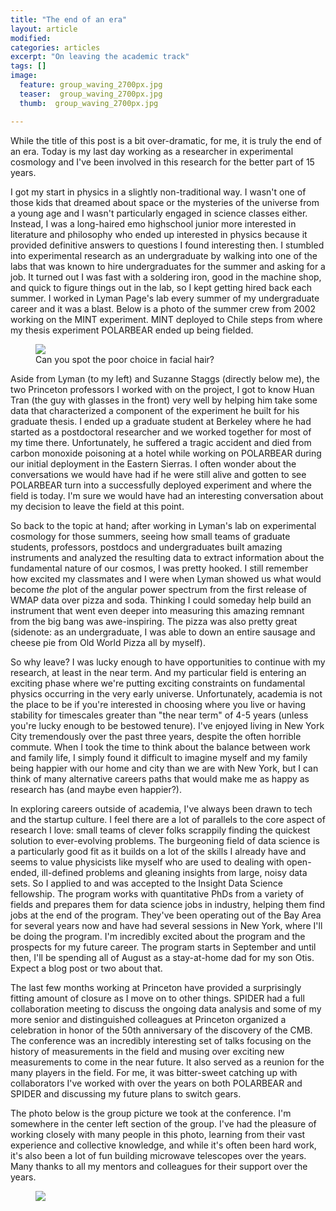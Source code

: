 ```yaml
---
title: "The end of an era"
layout: article
modified:
categories: articles
excerpt: "On leaving the academic track"
tags: []
image:
  feature: group_waving_2700px.jpg
  teaser:  group_waving_2700px.jpg
  thumb:  group_waving_2700px.jpg

---
```


While the title of this post is a bit over-dramatic, for me, it is truly the end of an era. Today is my last day working as a researcher in experimental cosmology and I've been involved in this research for the better part of 15 years.

I got my start in physics in a slightly non-traditional way. I wasn't one of those kids that dreamed about space or the mysteries of the universe from a young age and I wasn't particularly engaged in science classes either. Instead, I was a long-haired emo highschool junior more interested in literature and philosophy who ended up interested in physics because it provided definitive answers to questions I found interesting then. I stumbled into experimental research as an undergraduate by walking into one of the labs that was known to hire undergraduates for the summer and asking for a job. It turned out I was fast with a soldering iron, good in the machine shop, and quick to figure things out in the lab, so I kept getting hired back each summer. I worked in Lyman Page's lab every summer of my undergraduate career and it was a blast. Below is a photo of the summer crew from 2002 working on the MINT experiment. MINT deployed to Chile steps from where my thesis experiment POLARBEAR ended up being fielded.

<figure>
        <a href="{{ site.url }}/images/minggroup.jpg"><img src="{{ site.url }}/images/mintgroup.jpg"></a>
        <figcaption> Can you spot the poor choice in facial hair?</figcaption>
</figure>

Aside from Lyman (to my left) and Suzanne Staggs (directly below me), the two Princeton professors I worked with on the project, I got to know Huan Tran (the guy with glasses in the front) very well by helping him take some data that characterized a component of the experiment he built for his graduate thesis. I ended up a graduate student at Berkeley where he had started as a postdoctoral researcher and we worked together for most of my time there. Unfortunately, he suffered a tragic accident and died from carbon monoxide poisoning at a hotel while working on POLARBEAR during our initial deployment in the Eastern Sierras. I often wonder about the conversations we would have had if he were still alive and gotten to see POLARBEAR turn into a successfully deployed experiment and where the field is today. I'm sure we would have had an interesting conversation about my decision to leave the field at this point.

So back to the topic at hand; after working in Lyman's lab on experimental cosmology for those summers, seeing how small teams of graduate students, professors, postdocs and undergraduates built amazing instruments and analyzed the resulting data to extract information about the fundamental nature of our cosmos, I was pretty hooked. I still remember how excited my classmates and I were when Lyman showed us what would become *the* plot of the angular power spectrum from the first release of WMAP data over pizza and soda. Thinking I could someday help build an instrument that went even deeper into measuring this amazing remnant from the big bang was awe-inspiring. The pizza was also pretty great (sidenote: as an undergraduate, I was able to down an entire sausage and cheese pie from Old World Pizza all by myself).

So why leave? I was lucky enough to have opportunities to continue with my research, at least in the near term. And my particular field is entering an exciting phase where we're putting exciting constraints on fundamental physics occurring in the very early universe. Unfortunately, academia is not the place to be if you're interested in choosing where you live or having stability for timescales greater than "the near term" of 4-5 years (unless you're lucky enough to be bestowed tenure). I've enjoyed living in New York City tremendously over the past three years, despite the often horrible commute. When I took the time to think about the balance between work and family life, I simply found it difficult to imagine myself and my family being happier with our home and city than we are with New York, but I can think of many alternative careers paths that would make me as happy as research has (and maybe even happier?).

In exploring careers outside of academia, I've always been drawn to tech and the startup culture. I feel there are a lot of parallels to the core aspect of research I love: small teams of clever folks scrappily finding the quickest solution to ever-evolving problems. The burgeoning field of data science is a particularly good fit as it builds on a lot of the skills I already have and seems to value physicists like myself who are used to dealing with open-ended, ill-defined problems and gleaning insights from large, noisy data sets. So I applied to and was accepted to the Insight Data Science fellowship. The program works with quantitative PhDs from a variety of fields and prepares them for data science jobs in industry, helping them find jobs at the end of the program. They've been operating out of the Bay Area for several years now and have had several sessions in New York, where I'll be doing the program. I'm incredibly excited about the program and the prospects for my future career. The program starts in September and until then, I'll be spending all of August as a stay-at-home dad for my son Otis. Expect a blog post or two about that.

The last few months working at Princeton have provided a surprisingly fitting amount of closure as I move on to other things. SPIDER had a full collaboration meeting to discuss the ongoing data analysis and some of my more senior and distinguished colleagues at Princeton organized a celebration in honor of the 50th anniversary of the discovery of the CMB. The conference was an incredibly interesting set of talks focusing on the history of measurements in the field and musing over exciting new measurements to come in the near future. It also served as a reunion for the many players in the field. For me, it was bitter-sweet catching up with collaborators I've worked with over the years on both POLARBEAR and SPIDER and discussing my future plans to switch gears.

The photo below is the group picture we took at the conference. I'm somewhere in the center left section of the group. I've had the pleasure of working closely with many people in this photo, learning from their vast experience and collective knowledge, and while it's often been hard work, it's also been a lot of fun building microwave telescopes over the years. Many thanks to all my mentors and colleagues for their support over the years.

<figure>
        <a href="{{ site.url }}/images/group_waving_2700px.jpg"><img src="{{ site.url }}/images/group_waving_2700px.jpg"></a>
        <figcaption>  </figcaption>
</figure>
